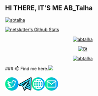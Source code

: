 ## HI THERE, IT'S ME AB_Talha
<p align="center">
<!--  <img alt="profile pic" width="460px" src="https://avatars1.githubusercontent.com/abtalha" /> -->
<!--  <img src="https://github-readme-stats.anuraghazra1.vercel.app/api/top-langs/?username=abtalha&hide=ruby,perl&hide_border=true" /> -->

<p align="left"> <a href="https://github.com/ryo-ma/github-profile-trophy"><img src="https://github-profile-trophy.vercel.app/?username=abtalha" alt="abtalha" /></a> </p>

<a href="https://">
   <img alt="netslutter's Github Stats" src="https://github-readme-stats.vercel.app/api?username=abtalha&show_icons=true&include_all_commits=true&theme=chartreuse-dark&cache_seconds=3200"/></p>
   <p align="center">
      <img align="center" src="https://github-readme-streak-stats.herokuapp.com/?user=abtalha&" alt="abtalha" />
      </p>
      <p align="center"><img src="https://user-images.githubusercontent.com/49580304/110318584-81067880-7fc2-11eb-8391-152d308e7f2b.gif" alt="Bt">
<p align="center">
  <a href="https://github.com/abtalha"><img title="abtalha" src="https://github-readme-stats.vercel.app/api/top-langs/?username=abtalha&layout=compact"></a>
  </p>
### 📫 Find me here.<img src="https://media.giphy.com/media/WUlplcMpOCEmTGBtBW/giphy.gif" width="30"> <div style="display-flex">
   
<a href="https://twitter.com/AB_Talha_"> <img align="left" width="43px" src="https://github.com/abtalha/abtalha/blob/main/twitter.png" title="Twitter"/></a>
<a href="https://telegram.me/abtalhaol"> <img align="left" width="43px" src="https://github.com/abtalha/abtalha/blob/main/telegram.png" title="Telegram"/></a>
<a href="https://abtalha.tk/"> <img align="left" width="43px" src="https://github.com/abtalha/abtalha/blob/main/internet.png" title="WebSite"/></a>
<a href="mailto: abtalha@pm.me"> <img align="left" width="43px" src="https://github.com/abtalha/abtalha/blob/main/email.png" title="Email"/> </a><br>
</div>&nbsp;
&nbsp;
&nbsp;
<!--
<p align="center">
<a href="https://github.com/netslutter/metasploit-framework"><img title="MSF-Installer" src="https://github-readme-stats.vercel.app/api/pin/?username=netslutter&repo=metasploit-framework&theme=radical"></a>
<a href="https://github.com/netslutter/NoSqlMap"><img title="NoSqlMap" src="https://github-readme-stats.vercel.app/api/pin/?username=netslutter&repo=NoSqlMap&theme=highcontrast"></a>
<a href="https://github.com/netslutter/netslutter-RDP"><img title="VPS // RDP" src="https://github-readme-stats.vercel.app/api/pin/?username=netslutter&repo=netslutter-RDP&theme=vision-friendly-dark"></a>
<a href="https://github.com/netslutter/tracer-ip"><img title="Trace Any IP" src="https://github-readme-stats.vercel.app/api/pin/?username=netslutter&repo=tracer-ip&theme=highcontrast"></a>
</p>

-->
<!--

Here are some ideas to get you started:



<!doctype html>
<html>
 <head> 
  <meta charset="UTF-8"> 
  <meta name="viewport" content="width=device-width, initial-scale=1.0"> 
  <meta http-equiv="X-UA-Compatible" content="ie=edge"> 
  <title>Dots Space</title> 
  <style>
html{color:#000;background:#222222;} a{cursor:pointer;} html,body,div,dl,dt,dd,ul,ol,li,h1,h2,h3,h4,h5,h6,pre,code,form,fieldset,legend,input,textarea,p,blockquote,th,td{margin:0;padding:0;} table{border-collapse:collapse;border-spacing:0;} fieldset,img{border:0;} address,caption,cite,code,dfn,em,strong,th,var{font-style:normal;font-weight:normal;} li{list-style:none;} caption,th{text-align:left;} /* h1,h2,h3,h4,h5,h6{font-size:100%;} */ q:before,q:after{content:'';} abbr,acronym {border:0;font-variant:normal;} sup {vertical-align:text-top;} sub {vertical-align:text-bottom;} input,textarea,select{font-family:inherit;font-size:inherit;font-weight:inherit;outline-style:none;outline-width:0pt;} legend{color:#000;} a:focus,object,h1,h2,h3,h4,h5,h6{-moz-outline-style: none; border:0px;} /*input[type="Submit"]{cursor:pointer;}*/ strong {font-weight: bold;} body {overflow: hidden; font-family: Helvetica, Arial, sans-serif; color: #333333; font-size: 11px; background-color: #222222;} canvas {background-color: #111111;} .ui {font-family: Arial, Helvetica, sans-serif; font-size: 10px; color: #999999; text-align: left; padding: 8px; background-color: rgba(0,0,0,0.5); position: absolute; z-index: 2; margin: 0;} #message {padding: 16px;} #message p {color:lime;font-size:12px;animation:blink 880ms ease-in-out infinite;} #status {width: 100%; height: 15px; padding: 8px; display: none;} #status span {color: dodgerblue; font-weight: bold; margin-right: 5px;} #title {margin-bottom: 20px; color: #eeeeee;} .ui ul {margin: 10px 0 10px 0;} .ui a {outline: none; font-family: Arial, Helvetica, sans-serif; font-size: 38px; text-decoration: none; color: #bbbbbb; padding: 2px; display: block;background: goldenrod;border-radius: 12px;text-align: center;} .ui a:hover {color: #000; background-color: #4bde35;}@keyframes blink {0%{color:lime;}100%{color:transparent;}}
</style> 
 </head> 
 <body> 
  <canvas id="world"></canvas> 
  <div id="status" class="ui"></div> 
  <div id="message" class="ui"> 
   <h2 id="title"></h2> 
   <ul> 
    <li>1. Avoid RED dots.</li> 
    <br> 
    <li>2. Touch GREEN dots for invulnerability.</li> 
    <br> 
    <li>3. Use invulnerability to destroy RED dots.</li> 
    <br> 
    <li>4. Score EXTRA points by moving around a lot.</li> 
    <br> 
    <li>5. STAY ALIVE !</li> 
   </ul> 
   <a href="#" id="startButton">Start</a> 
   <br> 
   <p>Good Luck...</p> 
  </div> 
  <script type="text/javascript">
Spacedots = new function(){
  
  var isMobile = (navigator.userAgent.toLowerCase().indexOf('android') != -1) || (navigator.userAgent.toLowerCase().indexOf('iphone') != -1);
  
  var SCREEN_WIDTH = window.innerWidth;
  var SCREEN_HEIGHT = window.innerHeight;
  
  var canvas;
  var context;
  
  var status;
  var message;
  var title;
  var startButton;
  
  var enemies = [];
  var boosts = [];
  var particles = [];
  var player;
  
  var mouseX = (window.innerWidth - SCREEN_WIDTH);
  var mouseY = (window.innerHeight - SCREEN_HEIGHT);
  var mouseIsDown = false;
  
  var playing = false;
  var score = 0;
  var time = 0;
  
  var velocity = { x: -1.5, y: 1 };
  var difficulty = 1;
  
  this.init = function(){
  
    canvas = document.getElementById('world');
    status = document.getElementById('status');
    message = document.getElementById('message');
    title = document.getElementById('title');
    startButton = document.getElementById('startButton');
    
    if (canvas && canvas.getContext) {
      context = canvas.getContext('2d');
      
      // Register event listeners
      document.addEventListener('mousemove', documentMouseMoveHandler, false);
      document.addEventListener('mousedown', documentMouseDownHandler, false);
      document.addEventListener('mouseup', documentMouseUpHandler, false);
      canvas.addEventListener('touchstart', documentTouchStartHandler, false);
      document.addEventListener('touchmove', documentTouchMoveHandler, false);
      document.addEventListener('touchend', documentTouchEndHandler, false);
      window.addEventListener('resize', windowResizeHandler, false);
      startButton.addEventListener('click', startButtonClickHandler, false);
      
      player = new Player();
      
      windowResizeHandler();
      
      setInterval(loop, 1000 / 70);
    }
  };
  
  function startButtonClickHandler(event){
    event.preventDefault();
    
    if( playing == false ) {
      playing = true;
      
      enemies = [];
      boosts = [];
      score = 0;
      difficulty = 1;
      
      player.trail = [];
      player.position.x = mouseX;
      player.position.y = mouseY;
      player.boost = 0;
      
      message.style.display = 'none';
      status.style.display = 'block';
      
      time = new Date().getTime();
    }
  }
  
  function gameOver() {
    playing = false;
    
    message.style.display = 'block';
    
    title.innerHTML = 'Game Over! (' + Math.round( score ) + ' points)';
  }
  
  function documentMouseMoveHandler(event){
    mouseX = event.clientX - (window.innerWidth - SCREEN_WIDTH) * .5 - 10;
    mouseY = event.clientY - (window.innerHeight - SCREEN_HEIGHT) * .5 - 10;
  }
  
  function documentMouseDownHandler(event){
    mouseIsDown = true;
  }
  
  function documentMouseUpHandler(event) {
    mouseIsDown = false;
  }
  
  function documentTouchStartHandler(event) {
    if(event.touches.length == 1) {
      event.preventDefault();
      
      mouseX = event.touches[0].pageX - (window.innerWidth - SCREEN_WIDTH) * .5;
      mouseY = event.touches[0].pageY - (window.innerHeight - SCREEN_HEIGHT) * .5;
      
      mouseIsDown = true;
    }
  }
  
  function documentTouchMoveHandler(event) {
    if(event.touches.length == 1) {
      event.preventDefault();

      mouseX = event.touches[0].pageX - (window.innerWidth - SCREEN_WIDTH) * .5;
      mouseY = event.touches[0].pageY - (window.innerHeight - SCREEN_HEIGHT) * .5;
    }
  }
  
  function documentTouchEndHandler(event) {
    mouseIsDown = false;
  }
  
  function windowResizeHandler() {
    SCREEN_WIDTH = window.innerWidth;
    SCREEN_HEIGHT = window.innerHeight;
    
    canvas.width = SCREEN_WIDTH;
    canvas.height = SCREEN_HEIGHT;
    
    var cvx = (window.innerWidth - SCREEN_WIDTH) * .5;
    var cvy = (window.innerHeight - SCREEN_HEIGHT) * .5;
    
    canvas.style.position = 'absolute';
    canvas.style.left = cvx + 'px';
    canvas.style.top = cvy + 'px';
    
    message.style.left = cvx + 'px';
    message.style.top = cvy + 200 + 'px';
  }
  
  function createParticles( position, spread, color ) {
    var q = 10 + ( Math.random() * 15 );
    
    while( --q >= 0 ) {
      var p = new Particle();
      p.position.x = position.x + ( Math.sin(q) * spread );
      p.position.y = position.y + ( Math.cos(q) * spread );
      p.velocity = { x: -4 + Math.random() * 8, y: - 4 + Math.random() * 8 };
      p.alpha = 1;
      
      particles.push( p );
    }
  }

  function loop() {
    
    context.clearRect(0,0,canvas.width,canvas.height);
    
    var svelocity = { x: velocity.x * difficulty, y: velocity.y * difficulty };
    
    var i, j, ilen, jlen;
    
    if( playing ) {
      difficulty += 0.0008;
      
      pp = player.clonePosition();
      
      player.position.x += ( mouseX - player.position.x ) * 0.13;
      player.position.y += ( mouseY - player.position.y ) * 0.13;
      
      score += 0.4 * difficulty;
      score += player.distanceTo( pp ) * 0.1;
      
      player.boost = Math.max( player.boost - 1, 0 );
      
      if( player.boost > 0 && ( player.boost > 100 || player.boost % 3 != 0 ) ) {
        context.beginPath();
        context.fillStyle = '#167a66';//couleur interne au stade augmenter
        context.strokeStyle = 'yellow';//couleur de la bordure au stade augmenter
        context.arc(player.position.x, player.position.y, player.size*2, 0, Math.PI*2, true);
        context.fill();
        context.stroke();
      }
      
      player.trail.push( new Point( player.position.x, player.position.y ) );
      
      context.beginPath();
      context.strokeStyle = 'gold';// couleur du fil
      context.lineWidth = 2;
      
      for( i = 0, ilen = player.trail.length; i < ilen; i++ ) {
        p = player.trail[i];
        
        context.lineTo( p.position.x, p.position.y );
        
        p.position.x += svelocity.x;
        p.position.y += svelocity.y;
      }
      
      context.stroke();
      context.closePath();
      
      if( player.trail.length > 60 ) {
        player.trail.shift();
      }
      
      context.beginPath();
      context.fillStyle = 'orange';//couleur du noyau au stade normal
      context.arc(player.position.x, player.position.y, player.size/2, 0, Math.PI*2, true);
      context.fill();
    }
    
    if( playing && ( player.position.x < 0 || player.position.x > SCREEN_WIDTH || player.position.y < 0 || player.position.y > SCREEN_HEIGHT ) ) {
      gameOver();
    }
    
    for( i = 0; i < enemies.length; i++ ) {
      p = enemies[i];
      
      if( playing ) {
        if( player.boost > 0 && p.distanceTo( player.position ) < ( ( player.size * 4 ) + p.size ) * 0.5 ) {
          createParticles( p.position, 10 );
          enemies.splice( i, 1 );
          i --;
          score += 10;
          continue;
        }
        else if( p.distanceTo( player.position ) < ( player.size + p.size ) * 0.5 ) {
          createParticles( player.position, 10 );
          gameOver();
        }
      }
      
      context.beginPath();
      context.fillStyle = 'red';//couleur des balles ennemies diminue
      context.arc(p.position.x, p.position.y, p.size/2, 0, Math.PI*2, true);
      context.fill();
      
      p.position.x += svelocity.x * p.force;
      p.position.y += svelocity.y * p.force;
      
      if( p.position.x < 0 || p.position.y > SCREEN_HEIGHT ) {
        enemies.splice( i, 1 );
        i --;
      }
    }
    
    for( i = 0; i < boosts.length; i++ ) {
      p = boosts[i];
      
      if( p.distanceTo( player.position ) < ( player.size + p.size ) * 0.5 && playing ) {
        player.boost = 300;
        
        for( j = 0; j < enemies.length; j++ ) {
          e = enemies[j];
          
          if( e.distanceTo( p.position ) < 100 ) {
            createParticles( e.position, 10 );
            enemies.splice( j, 1 );
            j--;
            score += 10;
          }
        }
      }
      
      context.beginPath();
      context.fillStyle = '#00ffcc';//couleur de la balle de point augmente
      context.arc(p.position.x, p.position.y, p.size/2, 0, Math.PI*2, true);
      context.fill();
      
      p.position.x += svelocity.x * p.force;
      p.position.y += svelocity.y * p.force;
      
      if( p.position.x < 0 || p.position.y > SCREEN_HEIGHT || player.boost != 0 ) {
        boosts.splice( i, 1 );
        i --;
      }
    }
    
    if( enemies.length < 25 * difficulty ) {
      enemies.push( positionNewOrganism( new Enemy() ) );
    }
    
    if( boosts.length < 1 && Math.random() > 0.997 && player.boost == 0 ) {
      boosts.push( positionNewOrganism( new Boost() ) );
    }
    
    for( i = 0; i < particles.length; i++ ) {
      p = particles[i];
      
      p.velocity.x += ( svelocity.x - p.velocity.x ) * 0.04;
      p.velocity.y += ( svelocity.y - p.velocity.y ) * 0.04;
      
      p.position.x += p.velocity.x;
      p.position.y += p.velocity.y;
      
      p.alpha -= 0.02;
      
      context.fillStyle = 'red'+Math.max(p.alpha,0)+')';
      context.fillRect( p.position.x, p.position.y, 1, 1 );
      
      if( p.alpha <= 0 ) {
        particles.splice( i, 1 );
      }
    }
    
    if( playing ) {
      scoreText = 'Score: <span>' + Math.round( score ) + '</span>';
      scoreText += ' Time: <span>' + Math.round( ( ( new Date().getTime() - time ) / 1000 ) * 100 ) / 100 + 's</span>';
      status.innerHTML = scoreText;
    }
  }
  
  function positionNewOrganism( p ) {
    if( Math.random() > 0.5 ) {
      p.position.x = Math.random() * SCREEN_WIDTH;
      p.position.y = -20;
    }
    else {
      p.position.x = SCREEN_WIDTH + 60;
      p.position.y = (-SCREEN_HEIGHT * 0.2) + ( Math.random() * SCREEN_HEIGHT * 1.2 );
    } 
    return p;
  }
};
/****/
function Point( x, y ) {
  this.position = { x: x, y: y };
}
Point.prototype.distanceTo = function(p) {
  var dx = p.x-this.position.x;
  var dy = p.y-this.position.y;
  return Math.sqrt(dx*dx + dy*dy);
};
Point.prototype.clonePosition = function() {
  return { x: this.position.x, y: this.position.y };
};
/****/
function Player() {
  this.position = { x: 0, y: 0 };
  this.trail = [];
  this.size = 8;
  this.boost = 0;
}
Player.prototype = new Point();
/****/
function Enemy() {
  this.position = { x: 0, y: 0 };
  this.size = 6 + ( Math.random() * 4 );
  this.force = 1 + ( Math.random() * 0.4 );
}
Enemy.prototype = new Point();
/****/
function Boost() {
  this.position = { x: 0, y: 0 };
  this.size = 10 + ( Math.random() * 8 );
  this.force = 1 + ( Math.random() * 0.4 );
}
Boost.prototype = new Point();
/****/
function Particle() {
  this.position = { x: 0, y: 0 };
  this.force = 1 + ( Math.random() * 0.4 );
  this.color = '#ff0000';
}
Particle.prototype = new Point();

Spacedots.init();
</script> 
 </body>
</html>

